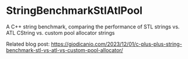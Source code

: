 # StringBenchmarkStlAtlPool
A C++ string benchmark, comparing the performance of STL strings vs. ATL CString vs. custom pool allocator strings 

Related blog post: https://giodicanio.com/2023/12/01/c-plus-plus-string-benchmark-stl-vs-atl-vs-custom-pool-allocator/

